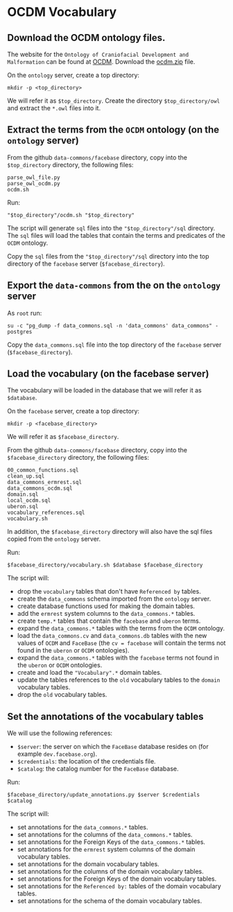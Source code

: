 # OCDM Vocabulary

## Download the OCDM ontology files.

The website for the `Ontology of Craniofacial Development and Malformation` can be found at [OCDM](http://www.si.washington.edu/projects/ocdm).
Download the [ocdm.zip](http://sig.biostr.washington.edu/share/downloads/ocdm/release/latest/ocdm.zip) file.

On the `ontology` server, create a top directory:

```
mkdir -p <top_directory>

```

We will refer it as `$top_directory`. 
Create the directory `$top_directory/owl` and extract the `*.owl` files into it.

## Extract the terms from the `OCDM` ontology (on the `ontology` server)

From the github `data-commons/facebase` directory, copy into the `$top_directory` directory, the following files:

```
parse_owl_file.py
parse_owl_ocdm.py
ocdm.sh

```

Run:

```
"$top_directory"/ocdm.sh "$top_directory"

```

The script will generate `sql` files into the `"$top_directory"/sql` directory.
The `sql` files will load the tables that contain the terms and predicates of the `OCDM` ontology.

Copy the `sql` files from the `"$top_directory"/sql` directory into the top directory of the `facebase` server (`$facebase_directory`).

## Export the `data-commons` from the on the `ontology` server

As `root` run:

```
su -c "pg_dump -f data_commons.sql -n 'data_commons' data_commons" - postgres

```

Copy the `data_commons.sql` file into the top directory of the `facebase` server (`$facebase_directory`).

## Load the vocabulary (on the facebase server)

The vocabulary will be loaded in the database that we will refer it as `$database`.

On the `facebase` server, create a top directory:

```
mkdir -p <facebase_directory>

```

We will refer it as `$facebase_directory`. 

From the github `data-commons/facebase` directory, copy into the `$facebase_directory` directory, the following files:

```
00_common_functions.sql
clean_up.sql
data_commons_ermrest.sql
data_commons_ocdm.sql
domain.sql
local_ocdm.sql
uberon.sql
vocabulary_references.sql
vocabulary.sh

```

In addition, the `$facebase_directory` directory will also have the sql files copied from the `ontology` server.


Run:

```
$facebase_directory/vocabulary.sh $database $facebase_directory
```

The script will:

- drop the `vocabulary` tables that don't have `Referenced by` tables.
- create the `data_commons` schema imported from the `ontology` server.
- create database functions used for making the domain tables.
- add the `ermrest` system columns to the `data_commons.*` tables.
- create `temp.*` tables that contain the `facebase` and `uberon` terms.
- expand the `data_commons.*` tables with the terms from the `OCDM` ontology.
- load the `data_commons.cv` and `data_commons.db` tables with the new values of `OCDM` and `FaceBase` (the `cv = facebase` will contain the terms not found in the `uberon` or `OCDM` ontologies).
- expand the `data_commons.*` tables with the `facebase` terms not found in the `uberon` or `OCDM` ontologies.
- create and load the `"Vocabulary".*` domain tables.
- update the tables references to the `old` vocabulary tables to the `domain` vocabulary tables.
- drop the `old` vocabulary tables.

## Set the annotations of the vocabulary tables

We will use the following references:

- `$server`: the server on which the `FaceBase` database resides on (for example `dev.facebase.org`). 
- `$credentials`: the location of the credentials file.
- `$catalog`: the catalog number for the `FaceBase` database.

Run:

```
$facebase_directory/update_annotations.py $server $credentials $catalog
```

The script will:

- set annotations for the `data_commons.*` tables.
- set annotations for the columns of the `data_commons.*` tables.
- set annotations for the Foreign Keys of the `data_commons.*` tables.
- set annotations for the `ermrest` system columns of the domain vocabulary tables.
- set annotations for the domain vocabulary tables.
- set annotations for the columns of the domain vocabulary tables.
- set annotations for the Foreign Keys of the domain vocabulary tables.
- set annotations for the `Referenced by:` tables of the domain vocabulary tables.
- set annotations for the schema of the domain vocabulary tables.




